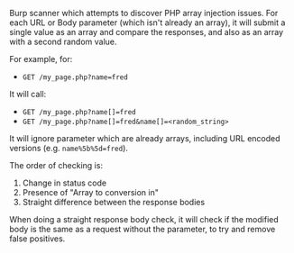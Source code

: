 Burp scanner which attempts to discover PHP array injection issues. For each URL or Body parameter (which isn't already an array), it will submit a single value as an array and compare the responses, and also as an array with a second random value.

For example, for:
- `GET /my_page.php?name=fred`

It will call:
- `GET /my_page.php?name[]=fred`
- `GET /my_page.php?name[]=fred&name[]=<random_string>`

It will ignore parameter which are already arrays, including URL encoded versions (e.g. `name%5b%5d=fred`). 

The order of checking is:

1. Change in status code
2. Presence of "Array to <something> conversion in"
3. Straight difference between the response bodies

When doing a straight response body check, it will check if the modified body is the same as a request without the parameter, to try and remove false positives.
